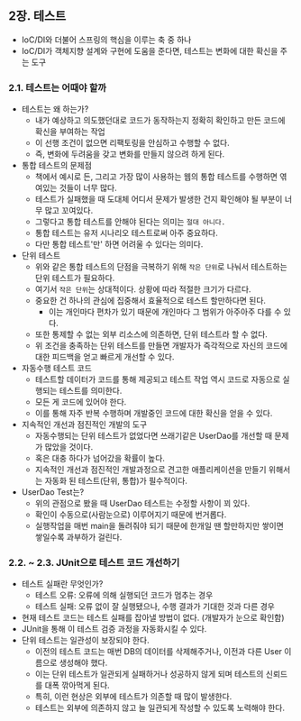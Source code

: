 ## 2장. 테스트
- IoC/DI와 더불어 스프링의 핵심을 이루는 축 중 하나
- IoC/DI가 객체지향 설계와 구현에 도움을 준다면, 테스트는 변화에 대한 확신을 주는 도구

### 2.1. 테스트는 어때야 할까
- 테스트는 왜 하는가?
    - 내가 예상하고 의도했던대로 코드가 동작하는지 정확히 확인하고 만든 코드에 확신을 부여하는 작업
    - 이 선행 조건이 없으면 리팩토링을 안심하고 수행할 수 없다.
    - 즉, 변화에 두려움을 갖고 변화를 만들지 않으려 하게 된다.
- 통합 테스트의 문제점
    - 책에서 예시로 든, 그리고 가장 많이 사용하는 웹의 통합 테스트를 수행하면 엮여있는 것들이 너무 많다.
    - 테스트가 실패했을 때 도대체 어디서 문제가 발생한 건지 확인해야 될 부분이 너무 많고 꼬여있다.
    - 그렇다고 통합 테스트를 안해야 된다는 의미는 `절대 아니다.`
    - 통합 테스트는 유저 시나리오 테스트로써 아주 중요하다.
    - 다만 통합 테스트'만' 하면 어려울 수 있다는 의미다.
- 단위 테스트
    - 위와 같은 통합 테스트의 단점을 극복하기 위해 `작은 단위`로 나눠서 테스트하는 단위 테스트가 필요하다.
    - 여기서 `작은 단위`는 상대적이다. 상황에 따라 적절한 크기가 다르다.
    - 중요한 건 하나의 관심에 집중해서 효율적으로 테스트 할만하다면 된다.
        - 이는 개인마다 편차가 있기 때문에 개인마다 그 범위가 아주아주 다를 수 있다.
    - 또한 통제할 수 없는 외부 리소스에 의존하면, 단위 테스트라 할 수 없다.
    - 위 조건을 충족하는 단위 테스트를 만들면 개발자가 즉각적으로 자신의 코드에 대한 피드백을 얻고 빠르게 개선할 수 있다.
- 자동수행 테스트 코드
    - 테스트할 데이터가 코드를 통해 제공되고 테스트 작업 역시 코드로 자동으로 실행되는 테스트를 의미한다.
    - 모든 게 코드에 있어야 한다.
    - 이를 통해 자주 반복 수행하며 개발중인 코드에 대한 확신을 얻을 수 있다.
- 지속적인 개선과 점진적인 개발의 도구
    - 자동수행되는 단위 테스트가 없었다면 쓰래기같은 UserDao를 개선할 때 문제가 많았을 것이다.
    - 혹은 대충 하다가 넘어갔을 확률이 높다.
    - 지속적인 개선과 점진적인 개발과정으로 견고한 애플리케이션을 만들기 위해서는 자동화 된 테스트(단위, 통합)가 필수적이다.  
- UserDao Test는?
    - 위의 관점으로 봤을 때 UserDao 테스트는 수정할 사항이 꾀 있다.
    - 확인이 수동으로(사람눈으로) 이루어지기 때문에 번거롭다.
    - 실행작업을 매번 main을 돌려줘야 되기 때문에 한개일 땐 할만하지만 쌓이면 쌓일수록 과부하가 걸린다.
    
### 2.2. ~ 2.3. JUnit으로 테스트 코드 개선하기
- 테스트 실패란 무엇인가?
    - 테스트 오류: 오류에 의해 실행되던 코드가 멈추는 경우
    - 테스트 실패: 오류 없이 잘 실행됐으나, 수행 결과가 기대한 것과 다른 경우
- 현재 테스트 코드는 테스트 실패를 잡아낼 방법이 없다. (개발자가 눈으로 확인함)
- JUnit을 통해 이 테스트 검증 과정을 자동화시킬 수 있다.
- 단위 테스트는 일관성이 보장되야 한다.
    - 이전의 테스트 코드는 매번 DB의 데이터를 삭제해주거나, 이전과 다른 User 이름으로 생성해야 했다.
    - 이는 단위 테스트가 일관되게 실패하거나 성공하지 않게 되며 테스트의 신뢰드를 대폭 깎아먹게 된다.
    - 특히, 이런 현상은 외부에 테스트가 의존할 때 많이 발생한다.
    - 테스트는 외부에 의존하지 않고 늘 일관되게 작성할 수 있도록 노력해야 한다.
